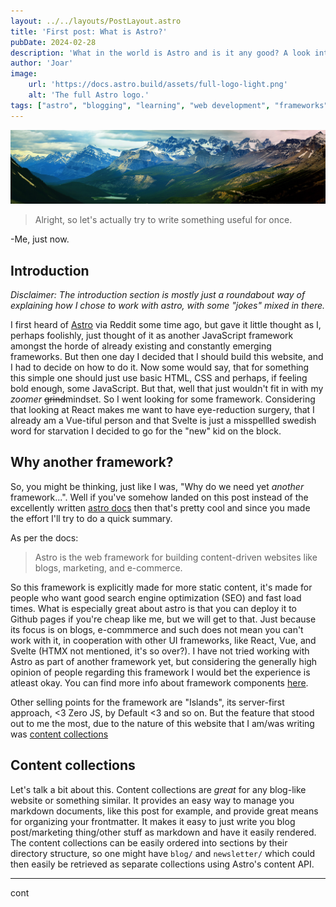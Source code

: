 ```yaml
---
layout: ../../layouts/PostLayout.astro
title: 'First post: What is Astro?'
pubDate: 2024-02-28
description: 'What in the world is Astro and is it any good? A look into the Astro Framwork and its capabilities.'
author: 'Joar'
image:
    url: 'https://docs.astro.build/assets/full-logo-light.png'
    alt: 'The full Astro logo.'
tags: ["astro", "blogging", "learning", "web development", "frameworks"]
---
```


![Graz](../../turbotest.jpg)

> Alright, so let's actually try to write something useful for once.

-Me, just now.

## Introduction

*Disclaimer: The introduction section is mostly just a roundabout way of explaining how I chose to work with astro, with some "jokes" mixed in there.*

I first heard of [Astro](https://astro.build/) via Reddit some time ago, but gave it little thought as I, perhaps foolishly,
just thought of it as another JavaScript framework amongst the horde of already existing and constantly emerging frameworks.
But then one day I decided that I should build this website, and I had to decide on how to do it. Now some would say, that for something
this simple one should just use basic HTML, CSS and perhaps, if feeling bold enough, some JavaScript. But that, well that just 
wouldn't fit in with my _zoomer_ ~~grind~~mindset. So I went looking for some framework. Considering that looking at React makes me want
to have eye-reduction surgery, that I already am a Vue-tiful person and that Svelte is just a misspellled swedish word for starvation I decided to 
go for the "new" kid on the block.

## Why another framework? 

So, you might be thinking, just like I was, "Why do we need yet _another_ framework...". Well if you've somehow landed on this post 
instead of the excellently written [astro docs](https://docs.astro.build/en/concepts/why-astro/) then that's pretty cool and since
you made the effort I'll try to do a quick summary.

As per the docs: 
> Astro is the web framework for building content-driven websites like blogs, marketing, and e-commerce.

So this framework is explicitly made for more static content, it's made for people who want good search engine optimization (SEO)
and fast load times. What is especially great about astro is that you can deploy it to Github pages if you're cheap like me, 
but we will get to that. Just because its focus is on blogs, e-commmerce and such does not mean you can't work with it, in cooperation with 
other UI frameworks, like React, Vue, and Svelte (HTMX not mentioned, it's so over?). I have not tried working with Astro 
as part of another framework yet, but considering the generally high opinion of people regarding this framework I would bet 
the experience is atleast okay. You can find more info about framework components [here](https://docs.astro.build/en/guides/framework-components/).  

Other selling points for the framework are "Islands", its server-first approach, <3 Zero JS, by Default <3 and so on.
But the feature that stood out to me the most, due to the nature of this website that I am/was writing was 
[content collections](https://docs.astro.build/en/guides/content-collections/)

## Content collections

Let's talk a bit about this. Content collections are _great_ for any blog-like website or something similar. 
It provides an easy way to manage you markdown documents, like this post for example, and provide great means for organizing
your frontmatter. It makes it easy to just write you blog post/marketing thing/other stuff as markdown and have it easily rendered. 
The content collections can be easily ordered into sections by their directory structure, so one might have `blog/` and `newsletter/`
which could then easily be retrieved as separate collections using Astro's content API.

--- 
cont
